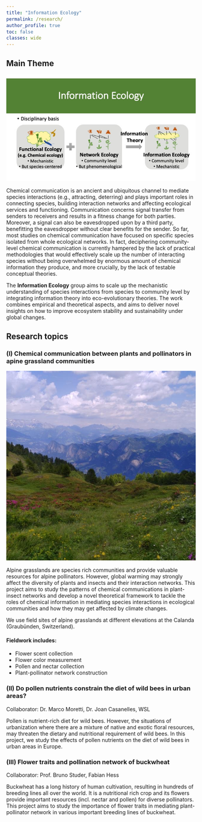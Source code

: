 ```yaml
---
title: "Information Ecology"
permalink: /research/
author_profile: true
toc: false
classes: wide
---
```


## Main Theme
![Research](assets/../../assets/images/InfoEcol.jpg)

Chemical communication is an ancient and ubiquitous channel to mediate species interactions (e.g., attracting, deterring) and plays important roles in connecting species, building interaction networks and affecting ecological services and functioning. Communication concerns signal transfer from senders to receivers and results in a fitness change for both parties. Moreover, a signal can also be eavesdropped upon by a third party, benefitting the eavesdropper without clear benefits for the sender. So far, most studies on chemical communication have focused on specific species isolated from whole ecological networks. In fact, deciphering community-level chemical communication is currently hampered by the lack of practical methodologies that would effectively scale up the number of interacting species without being overwhelmed by enormous amount of chemical information they produce, and more crucially, by the lack of testable conceptual theories.

The **Information Ecology** group aims to scale up the mechanistic understanding of species interactions from species to community level by integrating information theory into eco-evolutionary theories. The work combines empirical and theoretical aspects, and aims to deliver novel insights on how to improve ecosystem stability and sustainability under global changes.
 

## Research topics
### (I) Chemical communication between plants and pollinators in apine grassland communities
![Calanda field](assets/../../assets/images/Calanda.JPG)

Alpine grasslands are species rich communities and provide valuable resources for alpine pollinators. However, global warming may strongly affect the diversity of plants and insects and their interaction networks. This project aims to study the patterns of chemical communications in plant-insect networks and develop a novel theoretical framework to tackle the roles of chemical information in mediating species interactions in ecological communities and how they may get affected by climate changes. 

We use field sites of alpine grasslands at different elevations at the Calanda (Graubünden, Switzerland).  

#### Fieldwork includes: 
- Flower scent collection
- Flower color measurement
- Pollen and nectar collection 
- Plant-pollinator network construction

### (II) Do pollen nutrients constrain the diet of wild bees in urban areas? 
Collaborator: Dr. Marco Moretti, Dr. Joan Casanelles, WSL 

Pollen is nutrient-rich diet for wild bees. However, the situations of urbanization where there are a mixture of native and exotic floral resources, may threaten the dietary and nutritional requirement of wild bees. In this project, we study the effects of pollen nutrients on the diet of wild bees in urban areas in Europe.

### (III) Flower traits and pollination network of buckwheat 
Collaborator: Prof. Bruno Studer, Fabian Hess

Buckwheat has a long history of human cultivation, resulting in hundreds of breeding lines all over the world. It is a nutritional rich crop and its flowers provide important resources (incl. nectar and pollen) for diverse pollinators. This project aims to study the importance of flower traits in mediating plant-pollinator network in various important breeding lines of buckwheat. 





